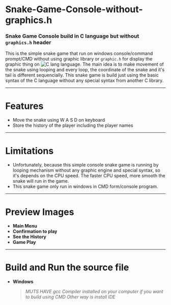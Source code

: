 # Snake-Game-Console-without-graphics.h
### Snake Game Console build in C language but without ``graphics.h`` header

This is the simple snake game that run on windows console/command prompt/CMD without using graphic library or ``graphic.h`` for display the graphic thing on <img alt="C lang" src="https://img.shields.io/badge/-3178C6?logo=C&logoColor=white&style=flat" /> language.
The main idea is to make movement of the snake using looping and every loop, the coordinate of the snake and it's tail is different sequencially.
This snake game is build just using the basic syntax of the C language without any special syntax from another C library.

---
# Features
* Move the snake using W A S D on keyboard
* Store the history of the player including the player names

---
# Limitations
* Unfortunately, because this simple console snake game is running by looping mechanism without any graphic engine and special syntax, so it's depends on the CPU speed. The faster CPU speed, more smooth the snake will run in the game.
* This snake game only run in windows in CMD form/console program.

---
# Preview Images
* **Main Menu**
* **Confirmation to play**
* **See the History**
* **Game Play**

---
# Build and Run the source file
* **Windows**
  > *MUTS HAVE gcc Compiler installed on your computer  if you want to build using CMD*
  > *Other way is install IDE*
